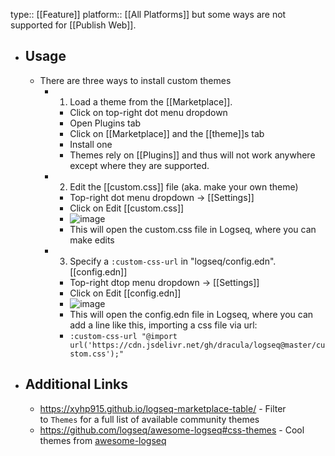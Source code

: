 type:: [[Feature]]
platform:: [[All Platforms]] but some ways are not supported for [[Publish Web]].

- ## Usage
	- There are three ways to install custom themes
		- 1. Load a theme from the [[Marketplace]].
			- Click on top-right dot menu dropdown
			- Open Plugins tab
			- Click on [[Marketplace]] and the [[theme]]s tab 
			- Install one
			- Themes rely on [[Plugins]] and thus will not work anywhere except where they are supported.
		- 2. Edit the [[custom.css]] file (aka. make your own theme)
			- Top-right dot menu dropdown -> [[Settings]]
			- Click on Edit [[custom.css]]
			- ![image](https://user-images.githubusercontent.com/66485719/212510223-f234ab89-b63c-4b89-8558-2d40b3ecd18f.png)
			- This will open the custom.css file in Logseq, where you can make edits
		- 3. Specify a `:custom-css-url` in "logseq/config.edn". [[config.edn]]
			- Top-right dtop menu dropdown -> [[Settings]]
			- Click on Edit [[config.edn]]
			- ![image](https://user-images.githubusercontent.com/66485719/212511148-621eb05f-b164-49e3-9fd2-16f89925be89.png)
			- This will open the config.edn file in Logseq, where you can add a line like this, importing a css file via url:
			- ```:custom-css-url "@import url('https://cdn.jsdelivr.net/gh/dracula/logseq@master/custom.css');"```
- ## Additional Links
	- https://xyhp915.github.io/logseq-marketplace-table/ - Filter to `Themes` for a full list of available community themes
	- https://github.com/logseq/awesome-logseq#css-themes - Cool themes from [awesome-logseq](https://github.com/logseq/awesome-logseq#css-themes)
